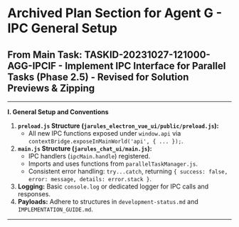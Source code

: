 # Archived Plan Section for Agent G - IPC General Setup
## From Main Task: TASKID-20231027-121000-AGG-IPCIF - Implement IPC Interface for Parallel Tasks (Phase 2.5) - Revised for Solution Previews & Zipping

---
**I. General Setup and Conventions**

1.  **`preload.js` Structure (`jarules_electron_vue_ui/public/preload.js`):**
    *   All new IPC functions exposed under `window.api` via `contextBridge.exposeInMainWorld('api', { ... });`.
2.  **`main.js` Structure (`jarules_chat_ui/main.js`):**
    *   IPC handlers (`ipcMain.handle`) registered.
    *   Imports and uses functions from `parallelTaskManager.js`.
    *   Consistent error handling: `try...catch`, returning `{ success: false, error: message, details: error.stack }`.
3.  **Logging:** Basic `console.log` or dedicated logger for IPC calls and responses.
4.  **Payloads:** Adhere to structures in `development-status.md` and `IMPLEMENTATION_GUIDE.md`.
---
